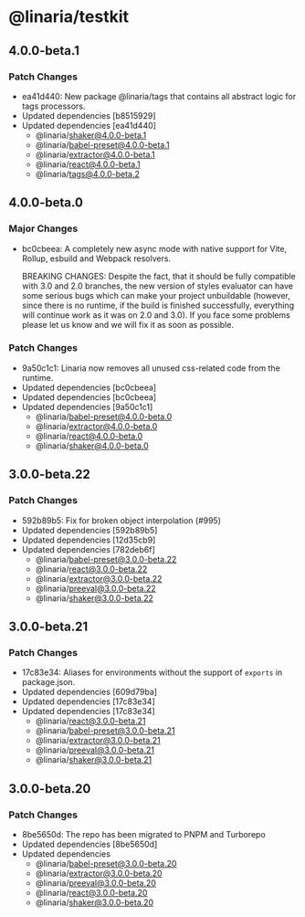 # @linaria/testkit

## 4.0.0-beta.1

### Patch Changes

- ea41d440: New package @linaria/tags that contains all abstract logic for tags processors.
- Updated dependencies [b8515929]
- Updated dependencies [ea41d440]
  - @linaria/shaker@4.0.0-beta.1
  - @linaria/babel-preset@4.0.0-beta.1
  - @linaria/extractor@4.0.0-beta.1
  - @linaria/react@4.0.0-beta.1
  - @linaria/tags@4.0.0-beta.2

## 4.0.0-beta.0

### Major Changes

- bc0cbeea: A completely new async mode with native support for Vite, Rollup, esbuild and Webpack resolvers.

  BREAKING CHANGES: Despite the fact, that it should be fully compatible with 3.0 and 2.0 branches, the new version of styles evaluator can have some serious bugs which can make your project unbuildable (however, since there is no runtime, if the build is finished successfully, everything will continue work as it was on 2.0 and 3.0). If you face some problems please let us know and we will fix it as soon as possible.

### Patch Changes

- 9a50c1c1: Linaria now removes all unused css-related code from the runtime.
- Updated dependencies [bc0cbeea]
- Updated dependencies [bc0cbeea]
- Updated dependencies [9a50c1c1]
  - @linaria/babel-preset@4.0.0-beta.0
  - @linaria/extractor@4.0.0-beta.0
  - @linaria/react@4.0.0-beta.0
  - @linaria/shaker@4.0.0-beta.0

## 3.0.0-beta.22

### Patch Changes

- 592b89b5: Fix for broken object interpolation (#995)
- Updated dependencies [592b89b5]
- Updated dependencies [12d35cb9]
- Updated dependencies [782deb6f]
  - @linaria/babel-preset@3.0.0-beta.22
  - @linaria/react@3.0.0-beta.22
  - @linaria/extractor@3.0.0-beta.22
  - @linaria/preeval@3.0.0-beta.22
  - @linaria/shaker@3.0.0-beta.22

## 3.0.0-beta.21

### Patch Changes

- 17c83e34: Aliases for environments without the support of `exports` in package.json.
- Updated dependencies [609d79ba]
- Updated dependencies [17c83e34]
- Updated dependencies [17c83e34]
  - @linaria/react@3.0.0-beta.21
  - @linaria/babel-preset@3.0.0-beta.21
  - @linaria/extractor@3.0.0-beta.21
  - @linaria/preeval@3.0.0-beta.21
  - @linaria/shaker@3.0.0-beta.21

## 3.0.0-beta.20

### Patch Changes

- 8be5650d: The repo has been migrated to PNPM and Turborepo
- Updated dependencies [8be5650d]
- Updated dependencies
  - @linaria/babel-preset@3.0.0-beta.20
  - @linaria/extractor@3.0.0-beta.20
  - @linaria/preeval@3.0.0-beta.20
  - @linaria/react@3.0.0-beta.20
  - @linaria/shaker@3.0.0-beta.20
